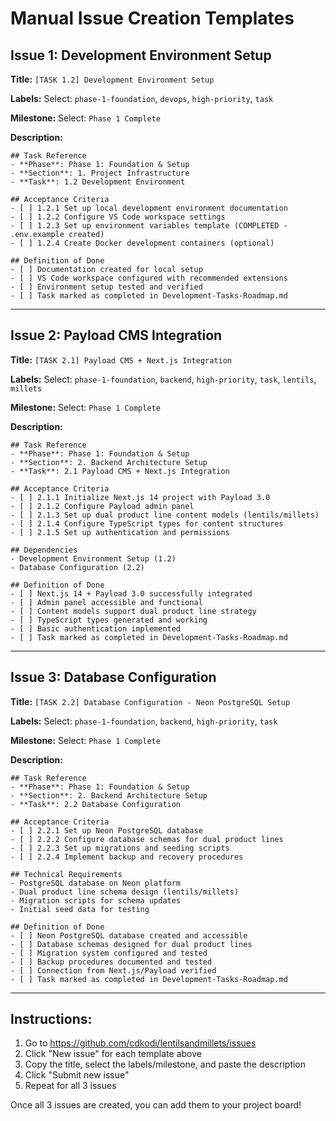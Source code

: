 # Manual Issue Creation Templates

## Issue 1: Development Environment Setup

**Title:** `[TASK 1.2] Development Environment Setup`

**Labels:** Select: `phase-1-foundation`, `devops`, `high-priority`, `task`

**Milestone:** Select: `Phase 1 Complete`

**Description:**
```
## Task Reference
- **Phase**: Phase 1: Foundation & Setup
- **Section**: 1. Project Infrastructure  
- **Task**: 1.2 Development Environment

## Acceptance Criteria
- [ ] 1.2.1 Set up local development environment documentation
- [ ] 1.2.2 Configure VS Code workspace settings
- [ ] 1.2.3 Set up environment variables template (COMPLETED - .env.example created)
- [ ] 1.2.4 Create Docker development containers (optional)

## Definition of Done
- [ ] Documentation created for local setup
- [ ] VS Code workspace configured with recommended extensions
- [ ] Environment setup tested and verified
- [ ] Task marked as completed in Development-Tasks-Roadmap.md
```

---

## Issue 2: Payload CMS Integration

**Title:** `[TASK 2.1] Payload CMS + Next.js Integration`

**Labels:** Select: `phase-1-foundation`, `backend`, `high-priority`, `task`, `lentils`, `millets`

**Milestone:** Select: `Phase 1 Complete`

**Description:**
```
## Task Reference
- **Phase**: Phase 1: Foundation & Setup
- **Section**: 2. Backend Architecture Setup
- **Task**: 2.1 Payload CMS + Next.js Integration

## Acceptance Criteria
- [ ] 2.1.1 Initialize Next.js 14 project with Payload 3.0
- [ ] 2.1.2 Configure Payload admin panel
- [ ] 2.1.3 Set up dual product line content models (lentils/millets)
- [ ] 2.1.4 Configure TypeScript types for content structures
- [ ] 2.1.5 Set up authentication and permissions

## Dependencies
- Development Environment Setup (1.2)
- Database Configuration (2.2)

## Definition of Done
- [ ] Next.js 14 + Payload 3.0 successfully integrated
- [ ] Admin panel accessible and functional
- [ ] Content models support dual product line strategy
- [ ] TypeScript types generated and working
- [ ] Basic authentication implemented
- [ ] Task marked as completed in Development-Tasks-Roadmap.md
```

---

## Issue 3: Database Configuration

**Title:** `[TASK 2.2] Database Configuration - Neon PostgreSQL Setup`

**Labels:** Select: `phase-1-foundation`, `backend`, `high-priority`, `task`

**Milestone:** Select: `Phase 1 Complete`

**Description:**
```
## Task Reference
- **Phase**: Phase 1: Foundation & Setup
- **Section**: 2. Backend Architecture Setup
- **Task**: 2.2 Database Configuration

## Acceptance Criteria
- [ ] 2.2.1 Set up Neon PostgreSQL database
- [ ] 2.2.2 Configure database schemas for dual product lines
- [ ] 2.2.3 Set up migrations and seeding scripts
- [ ] 2.2.4 Implement backup and recovery procedures

## Technical Requirements
- PostgreSQL database on Neon platform
- Dual product line schema design (lentils/millets)
- Migration scripts for schema updates
- Initial seed data for testing

## Definition of Done
- [ ] Neon PostgreSQL database created and accessible
- [ ] Database schemas designed for dual product lines
- [ ] Migration system configured and tested
- [ ] Backup procedures documented and tested
- [ ] Connection from Next.js/Payload verified
- [ ] Task marked as completed in Development-Tasks-Roadmap.md
```

---

## Instructions:
1. Go to https://github.com/cdkodi/lentilsandmillets/issues
2. Click "New issue" for each template above
3. Copy the title, select the labels/milestone, and paste the description
4. Click "Submit new issue"
5. Repeat for all 3 issues

Once all 3 issues are created, you can add them to your project board!
